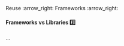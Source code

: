 <link rel="stylesheet" href="{{baseUrl}}/css/textbook.css">

<div class="website-content">

<div id="path">Reuse :arrow_right: Frameworks :arrow_right:</div>

<div id="title">

#### Frameworks vs Libraries :three:

</div>

<div id="body">

...

</div>

</div>
